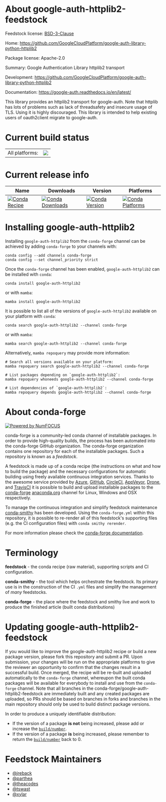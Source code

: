 About google-auth-httplib2-feedstock
====================================

Feedstock license: [BSD-3-Clause](https://github.com/conda-forge/google-auth-httplib2-feedstock/blob/main/LICENSE.txt)

Home: https://github.com/GoogleCloudPlatform/google-auth-library-python-httplib2

Package license: Apache-2.0

Summary: Google Authentication Library httplib2 transport

Development: https://github.com/GoogleCloudPlatform/google-auth-library-python-httplib2

Documentation: https://google-auth.readthedocs.io/en/latest/

This library provides an httplib2 transport for google-auth. Note that httplib has lots of problems such as lack of threadsafety and insecure usage of TLS. Using it is highly discouraged. This library is intended to help existing users of oauth2client migrate to google-auth.

Current build status
====================


<table><tr><td>All platforms:</td>
    <td>
      <a href="https://dev.azure.com/conda-forge/feedstock-builds/_build/latest?definitionId=4818&branchName=main">
        <img src="https://dev.azure.com/conda-forge/feedstock-builds/_apis/build/status/google-auth-httplib2-feedstock?branchName=main">
      </a>
    </td>
  </tr>
</table>

Current release info
====================

| Name | Downloads | Version | Platforms |
| --- | --- | --- | --- |
| [![Conda Recipe](https://img.shields.io/badge/recipe-google--auth--httplib2-green.svg)](https://anaconda.org/conda-forge/google-auth-httplib2) | [![Conda Downloads](https://img.shields.io/conda/dn/conda-forge/google-auth-httplib2.svg)](https://anaconda.org/conda-forge/google-auth-httplib2) | [![Conda Version](https://img.shields.io/conda/vn/conda-forge/google-auth-httplib2.svg)](https://anaconda.org/conda-forge/google-auth-httplib2) | [![Conda Platforms](https://img.shields.io/conda/pn/conda-forge/google-auth-httplib2.svg)](https://anaconda.org/conda-forge/google-auth-httplib2) |

Installing google-auth-httplib2
===============================

Installing `google-auth-httplib2` from the `conda-forge` channel can be achieved by adding `conda-forge` to your channels with:

```
conda config --add channels conda-forge
conda config --set channel_priority strict
```

Once the `conda-forge` channel has been enabled, `google-auth-httplib2` can be installed with `conda`:

```
conda install google-auth-httplib2
```

or with `mamba`:

```
mamba install google-auth-httplib2
```

It is possible to list all of the versions of `google-auth-httplib2` available on your platform with `conda`:

```
conda search google-auth-httplib2 --channel conda-forge
```

or with `mamba`:

```
mamba search google-auth-httplib2 --channel conda-forge
```

Alternatively, `mamba repoquery` may provide more information:

```
# Search all versions available on your platform:
mamba repoquery search google-auth-httplib2 --channel conda-forge

# List packages depending on `google-auth-httplib2`:
mamba repoquery whoneeds google-auth-httplib2 --channel conda-forge

# List dependencies of `google-auth-httplib2`:
mamba repoquery depends google-auth-httplib2 --channel conda-forge
```


About conda-forge
=================

[![Powered by
NumFOCUS](https://img.shields.io/badge/powered%20by-NumFOCUS-orange.svg?style=flat&colorA=E1523D&colorB=007D8A)](https://numfocus.org)

conda-forge is a community-led conda channel of installable packages.
In order to provide high-quality builds, the process has been automated into the
conda-forge GitHub organization. The conda-forge organization contains one repository
for each of the installable packages. Such a repository is known as a *feedstock*.

A feedstock is made up of a conda recipe (the instructions on what and how to build
the package) and the necessary configurations for automatic building using freely
available continuous integration services. Thanks to the awesome service provided by
[Azure](https://azure.microsoft.com/en-us/services/devops/), [GitHub](https://github.com/),
[CircleCI](https://circleci.com/), [AppVeyor](https://www.appveyor.com/),
[Drone](https://cloud.drone.io/welcome), and [TravisCI](https://travis-ci.com/)
it is possible to build and upload installable packages to the
[conda-forge](https://anaconda.org/conda-forge) [anaconda.org](https://anaconda.org/)
channel for Linux, Windows and OSX respectively.

To manage the continuous integration and simplify feedstock maintenance
[conda-smithy](https://github.com/conda-forge/conda-smithy) has been developed.
Using the ``conda-forge.yml`` within this repository, it is possible to re-render all of
this feedstock's supporting files (e.g. the CI configuration files) with ``conda smithy rerender``.

For more information please check the [conda-forge documentation](https://conda-forge.org/docs/).

Terminology
===========

**feedstock** - the conda recipe (raw material), supporting scripts and CI configuration.

**conda-smithy** - the tool which helps orchestrate the feedstock.
                   Its primary use is in the construction of the CI ``.yml`` files
                   and simplify the management of *many* feedstocks.

**conda-forge** - the place where the feedstock and smithy live and work to
                  produce the finished article (built conda distributions)


Updating google-auth-httplib2-feedstock
=======================================

If you would like to improve the google-auth-httplib2 recipe or build a new
package version, please fork this repository and submit a PR. Upon submission,
your changes will be run on the appropriate platforms to give the reviewer an
opportunity to confirm that the changes result in a successful build. Once
merged, the recipe will be re-built and uploaded automatically to the
`conda-forge` channel, whereupon the built conda packages will be available for
everybody to install and use from the `conda-forge` channel.
Note that all branches in the conda-forge/google-auth-httplib2-feedstock are
immediately built and any created packages are uploaded, so PRs should be based
on branches in forks and branches in the main repository should only be used to
build distinct package versions.

In order to produce a uniquely identifiable distribution:
 * If the version of a package **is not** being increased, please add or increase
   the [``build/number``](https://docs.conda.io/projects/conda-build/en/latest/resources/define-metadata.html#build-number-and-string).
 * If the version of a package **is** being increased, please remember to return
   the [``build/number``](https://docs.conda.io/projects/conda-build/en/latest/resources/define-metadata.html#build-number-and-string)
   back to 0.

Feedstock Maintainers
=====================

* [@jreback](https://github.com/jreback/)
* [@parthea](https://github.com/parthea/)
* [@theacodes](https://github.com/theacodes/)
* [@tswast](https://github.com/tswast/)
* [@xylar](https://github.com/xylar/)


